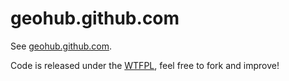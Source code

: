 geohub.github.com
=================

See [geohub.github.com](http://geohub.github.com).

Code is released under the [WTFPL](http://sam.zoy.org/wtfpl/), feel free to fork
and improve!
